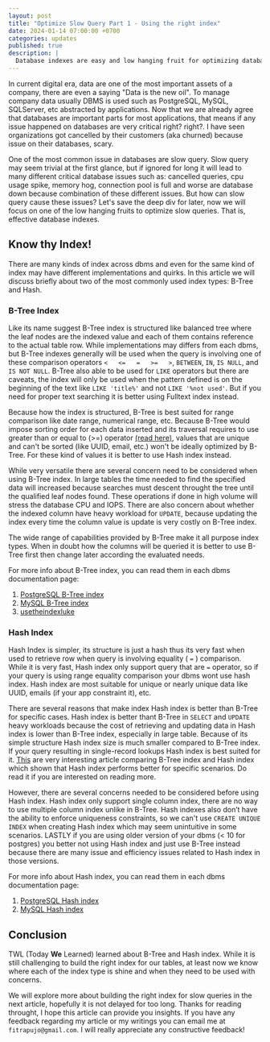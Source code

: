 ```yaml
---
layout: post
title: "Optimize Slow Query Part 1 - Using the right index"
date: 2024-01-14 07:00:00 +0700
categories: updates
published: true
description: |
  Database indexes are easy and low hanging fruit for optimizing database performance. By adding the right index you can drastically improve your application queries performance. Unfortunately in many cases index are not used effectively causing many slow queries. So how can we optimize a slow query by building the right index?
---
```


In current digital era, data are one of the most important assets of a company, there are even a saying "Data is the new oil". To manage company data usually DBMS is used such as PostgreSQL, MySQL, SQLServer, etc abstracted by applications. Now that we are already agree that databases are important parts for most applications, that means if any issue happened on databases are very critical right? right?. I have seen organizations got cancelled by their customers (aka churned) because issue on their databases, scary.

One of the most common issue in databases are slow query. Slow query may seem trivial at the first glance, but if ignored for long it will lead to many different critical database issues such as: cancelled queries, cpu usage spike, memory hog, connection pool is full and worse are database down because combination of these different issues. But how can slow query cause these issues? Let's save the deep div for later, now we will focus on one of the low hanging fruits to optimize slow queries. That is, effective database indexes.

## Know thy Index!

There are many kinds of index across dbms and even for the same kind of index may have different implementations and quirks. In this article we will discuss briefly about two of the most commonly used index types: B-Tree and Hash.

### B-Tree Index

Like its name suggest B-Tree index is structured like balanced tree where the leaf nodes are the indexed value and each of them contains reference to the actual table row. While implementations may differs from each dbms, but B-Tree indexes generally will be used when the query is involving one of these comparison operators `<   <=   =   >=   >`, `BETWEEN`, `IN`, `IS NULL`, and `IS NOT NULL`. B-Tree also able to be used for `LIKE` operators but there are caveats, the index will only be used when the pattern defined is on the beginning of the text like `LIKE 'title%'` and not `LIKE '%not used'`. But if you need for proper text searching it is better using Fulltext index instead.

Because how the index is structured, B-Tree is best suited for range comparison like date range, numerical range, etc. Because B-Tree would impose sorting order for each data inserted and its traversal requires to use greater than or equal to (>=) operator [(read here)](https://use-the-index-luke.com/sql/anatomy/the-tree), values that are unique and can't be sorted (like UUID, email, etc.) won't be ideally optimized by B-Tree. For these kind of values it is better to use Hash index instead.

While very versatile there are several concern need to be considered when using B-Tree index. In large tables the time needed to find the specified data will increased because searches must descent throught the tree until the qualified leaf nodes found. These operations if done in high volume will stress the database CPU and IOPS. There are also concern about whether the indexed column have heavy workload for `UPDATE`, because updating the index every time the column value is update is very costly on B-Tree index.

The wide range of capabilities provided by B-Tree make it all purpose index types. When in doubt how the columns will be queried it is better to use B-Tree first then change later according the evaluated needs.

For more info about B-Tree index, you can read them in each dbms documentation page:

1. [PostgreSQL B-Tree index](https://www.postgresql.org/docs/current/btree-implementation.html#BTREE-IMPLEMENTATION)
2. [MySQL B-Tree index](https://dev.mysql.com/doc/refman/8.0/en/index-btree-hash.html)
3. [usetheindexluke](https://use-the-index-luke.com/sql/anatomy/the-tree)

### Hash Index

Hash Index is simpler, its structure is just a hash thus its very fast when used to retrieve row when query is involving equality ( `=` ) comparison. While it is very fast, Hash index only support query that are `=` operator, so if your query is using range equality comparison your dbms wont use hash index. Hash index are most suitable for unique or nearly unique data like UUID, emails (if your app constraint it), etc.

There are several reasons that make index Hash index is better than B-Tree for specific cases. Hash index is better thant B-Tree in `SELECT` and `UPDATE` heavy workloads because the cost of retrieving and updating data in Hash index is lower than B-Tree index, especially in large table. Because of its simple structure Hash index size is much smaller compared to B-Tree index. If your query resulting in single-record lookups Hash index is best suited for it. [This](https://evgeniydemin.medium.com/postgresql-indexes-hash-vs-b-tree-84b4f6aa6d61) are very interesting article comparing B-Tree index and Hash index which shown that Hash index performs better for specific scenarios. Do read it if you are interested on reading more.

However, there are several concerns needed to be considered before using Hash index. Hash index only support single column index, there are no way to use multiple column index unlike in B-Tree. Hash indexes also don’t have the ability to enforce uniqueness constraints, so we can't use `CREATE UNIQUE INDEX` when creating Hash index which may seem unintuitive in some scenarios. LASTLY if you are using older version of your dbms (< 10 for postgres) you better not using Hash index and just use B-Tree instead because there are many issue and efficiency issues related to Hash index in those versions.

For more info about Hash index, you can read them in each dbms documentation page:

1. [PostgreSQL Hash index](https://www.postgresql.org/docs/current/hash-intro.html)
2. [MySQL Hash index](https://dev.mysql.com/doc/refman/8.0/en/index-btree-hash.html)

## Conclusion

TWL (Today **We** Learned) learned about B-Tree and Hash index. While it is still challenging to build the right index for our tables, at least now we know where each of the index type is shine and when they need to be used with concerns. 

We will explore more about building the right index for slow queries in the next article, hopefully it is not delayed for too long. Thanks for reading throught, I hope this article can provide you insights. If you have any feedback regarding my article or my writings you can email me at `fitrapujo@gmail.com`. I will really appreciate any constructive feedback!
